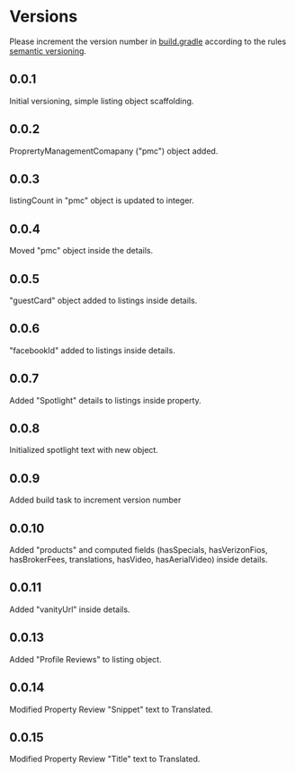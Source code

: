 Versions
========

Please increment the version number in [build.gradle](build.gradle) according to the rules [semantic versioning](http://semver.org/).

0.0.1
-----

Initial versioning, simple listing object scaffolding.

0.0.2
-----

ProprertyManagementComapany ("pmc") object added.

0.0.3
-----

listingCount in "pmc" object is updated to integer.

0.0.4
-----

Moved "pmc" object inside the details.

0.0.5
-----

"guestCard" object added to listings inside details.

0.0.6
-----

"facebookId" added to listings inside details.

0.0.7
-----

Added "Spotlight" details to listings inside property.

0.0.8
--------

Initialized spotlight text with new object.

0.0.9
------

Added build task to increment version number

0.0.10
------

Added "products" and computed fields (hasSpecials, hasVerizonFios, hasBrokerFees, translations, hasVideo, hasAerialVideo) inside details.

0.0.11
------

Added "vanityUrl" inside details.

0.0.13
------

Added "Profile Reviews" to listing object.

0.0.14
------

Modified Property Review "Snippet" text to Translated.

0.0.15
------

Modified Property Review "Title" text to Translated.

